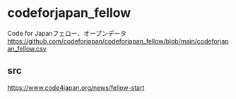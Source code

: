 # codeforjapan_fellow
Code for Japanフェロー、オープンデータ  
https://github.com/codeforjapan/codeforjapan_fellow/blob/main/codeforjapan_fellow.csv  

## src
https://www.code4japan.org/news/fellow-start  
